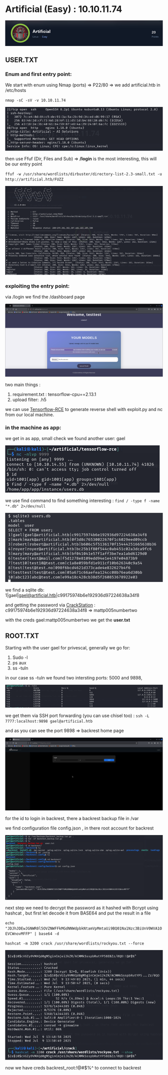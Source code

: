 # Artificial (Easy) : 10.10.11.74
![Icon](Images/head.png)
## USER.TXT
### Enum and first entry point:
We start with enum using Nmap (ports) => P22/80 => we add artificial.htb in /etc/hosts

`nmap -sC -sV -v 10.10.11.74`

![Icon](Images/nmap.png)

then use Ffuf (Dir, Files and Sub) => **/login** is the most interesting, this will be our entry point

`ffuf -w /usr/share/wordlists/dirbuster/directory-list-2.3-small.txt -u http://artificial.htb/FUZZ`

![Icon](Images/ffufdir.png)


### exploiting the entry point:

via /login we find the /dashboard page

![Icon](Images/uploadpage.png)

two main things : 
  1. requirement.txt : tensorflow-cpu==2.13.1
  2. upload filter: .h5 
  
we can use [Tensorflow-RCE](https://github.com/Splinter0/tensorflow-rce) to generate reverse shell with exploit.py and nc from our local machine.

### in the machine as app:

we get in as app, small check we found another user: gael

![Icon](Images/reverseapp.png)

we use find command to find something interesting : `find / -type f -name "*.db" 2>/dev/null`

![Icon](Images/sqldb.png)

we find a sqlite db: 1|gael|gael@artificial.htb|c99175974b6e192936d97224638a34f8

and getting the password via [CrackStation](https://crackstation.net) : c99175974b6e192936d97224638a34f8 => mattp005numbertwo

with the creds gael:mattp005numbertwo we get the **user.txt**

## ROOT.TXT

Starting with the user gael for privescal, generally we go for:
  1. Sudo -l
  2. ps aux
  3. ss -tuln

in our case ss -tuln we found two intersting ports: 5000 and 9898,

![Icon](Images/sstuln.png)


we get them via SSH port forwarding (you can use chisel too) : `ssh -L 7777:localhost:9898 gael@artificial.htb`

and as you can see the port 9898 => backrest home page

![Icon](Images/backrest.png)

for the id to login in backrest, there a backrest backup file in /var

we find configuration file config.json , in there root account for backrest

![Icon](Images/backrestrootpass.png)

next step we need to decrypt the password as it hashed with Bcrypt using hashcat , but first let decode it from BASE64 and put the result in a file
                                                                                                                                                                                                                                            
`echo "JDJhJDEwJGNWR0l5OVZNWFFkMGdNNWdpbkNtamVpMmtaUi9BQ01Na1Nzc3BiUnV0WVA1OEVCWnovMFFP" | base64 -d`

`hashcat -m 3200 crack /usr/share/wordlists/rockyou.txt --force `

![Icon](Images/hashcatres.png)

now we have creds backrest_root:!@#$%^ to connect to backrest

   
